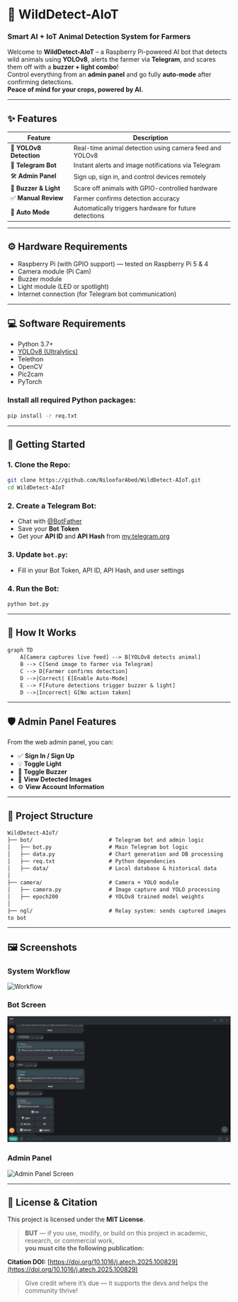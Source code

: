 # 🐾 WildDetect-AIoT  
### **Smart AI + IoT Animal Detection System for Farmers**

Welcome to **WildDetect-AIoT** – a Raspberry Pi-powered AI bot that detects wild animals using **YOLOv8**, alerts the farmer via **Telegram**, and scares them off with a **buzzer + light combo**!  
Control everything from an **admin panel** and go fully **auto-mode** after confirming detections.  
**Peace of mind for your crops, powered by AI.**

---

## ✨ Features

| Feature           | Description                                                |
|------------------|------------------------------------------------------------|
| 🧠 **YOLOv8 Detection** | Real-time animal detection using camera feed and YOLOv8   |
| 📲 **Telegram Bot**     | Instant alerts and image notifications via Telegram       |
| 🛠️ **Admin Panel**      | Sign up, sign in, and control devices remotely            |
| 🔔 **Buzzer & Light**   | Scare off animals with GPIO-controlled hardware           |
| ✅ **Manual Review**     | Farmer confirms detection accuracy                        |
| 🤖 **Auto Mode**        | Automatically triggers hardware for future detections     |

---

## ⚙️ Hardware Requirements

- Raspberry Pi (with GPIO support) — tested on Raspberry Pi 5 & 4  
- Camera module (Pi Cam)  
- Buzzer module  
- Light module (LED or spotlight)  
- Internet connection (for Telegram bot communication)  

---

## 💻 Software Requirements

- Python 3.7+  
- [YOLOv8 (Ultralytics)](https://github.com/ultralytics/ultralytics)  
- Telethon  
- OpenCV  
- Pic2cam  
- PyTorch  

### **Install all required Python packages:**
```bash
pip install -r req.txt
```

---

## 🚀 Getting Started

### 1. Clone the Repo:
```bash
git clone https://github.com/NiloofarAbed/WildDetect-AIoT.git
cd WildDetect-AIoT
```

### 2. Create a Telegram Bot:
- Chat with [@BotFather](https://t.me/BotFather)  
- Save your **Bot Token**  
- Get your **API ID** and **API Hash** from [my.telegram.org](https://my.telegram.org)  

### 3. Update `bot.py`:
- Fill in your Bot Token, API ID, API Hash, and user settings  

### 4. Run the Bot:
```bash
python bot.py
```

---

## 🧪 How It Works

```mermaid 
graph TD
    A[Camera captures live feed] --> B[YOLOv8 detects animal]
    B --> C[Send image to farmer via Telegram]
    C --> D[Farmer confirms detection]
    D -->|Correct| E[Enable Auto-Mode]
    E --> F[Future detections trigger buzzer & light]
    D -->|Incorrect| G[No action taken]
```

---

## 🛡 Admin Panel Features

From the web admin panel, you can:
- ✅ **Sign In / Sign Up**  
- 💡 **Toggle Light**  
- 🔔 **Toggle Buzzer**  
- 📸 **View Detected Images**  
- ⚙️ **View Account Information**

---

## 📁 Project Structure

```
WildDetect-AIoT/
├── bot/                        # Telegram bot and admin logic
│   ├── bot.py                  # Main Telegram bot logic
│   ├── data.py                 # Chart generation and DB processing
│   ├── req.txt                 # Python dependencies
│   ├── data/                   # Local database & historical data
│
├── camera/                     # Camera + YOLO module
│   ├── camera.py               # Image capture and YOLO processing
│   ├── epoch200                # YOLOv8 trained model weights
│
├── ngl/                        # Relay system: sends captured images to bot
```

---

## 🖼️ Screenshots

### **System Workflow**
![Workflow](images/main.png)

### **Bot Screen**
![Bot Screen](images/screen.png)

### **Admin Panel**
![Admin Panel Screen](images/admin.png)

---

## 📝 License & Citation

This project is licensed under the **MIT License**.

> **BUT** — if you use, modify, or build on this project in academic, research, or commercial work,  
> **you must cite the following publication:**

**Citation DOI:** [https://doi.org/10.1016/j.atech.2025.100829](https://doi.org/10.1016/j.atech.2025.100829)

> Give credit where it’s due — it supports the devs and helps the community thrive!